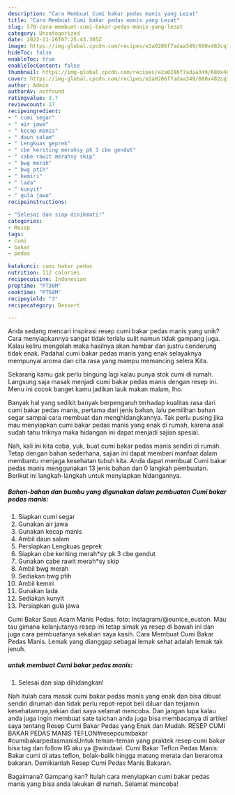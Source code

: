 ```yaml
---
description: "Cara Membuat Cumi bakar pedas manis yang Lezat"
title: "Cara Membuat Cumi bakar pedas manis yang Lezat"
slug: 570-cara-membuat-cumi-bakar-pedas-manis-yang-lezat
category: Uncategorized
date: 2022-11-26T07:25:43.365Z
image: https://img-global.cpcdn.com/recipes/e2a0286f7adaa349/680x482cq70/cumi-bakar-pedas-manis-foto-resep-utama.jpg
hideToc: false
enableToc: true
enableTocContent: false
thumbnail: https://img-global.cpcdn.com/recipes/e2a0286f7adaa349/680x482cq70/cumi-bakar-pedas-manis-foto-resep-utama.jpg
cover: https://img-global.cpcdn.com/recipes/e2a0286f7adaa349/680x482cq70/cumi-bakar-pedas-manis-foto-resep-utama.jpg
author: Admin
authorAv: notfound
ratingvalue: 3.7
reviewcount: 17
recipeingredient:
- " cumi segar"
- " air jawa"
- " kecap manis"
- " daun salam"
- " Lengkuas geprek"
- " cbe keriting merahsy pk 3 cbe gendut"
- " cabe rawit merahsy skip"
- " bwg merah"
- " bwg ptih"
- " kemiri"
- " lada"
- " kunyit"
- " gula jawa"
recipeinstructions:

- "Selesai dan siap dinikmati!"
categories:
- Resep
tags:
- cumi
- bakar
- pedas

katakunci: cumi bakar pedas 
nutrition: 112 calories
recipecuisine: Indonesian
preptime: "PT36M"
cooktime: "PT58M"
recipeyield: "3"
recipecategory: Dessert

---
```





Anda sedang mencari inspirasi resep cumi bakar pedas manis yang unik? Cara menyiapkannya sangat tidak terlalu sulit namun tidak gampang juga. Kalau keliru mengolah maka hasilnya akan hambar dan justru cenderung tidak enak. Padahal cumi bakar pedas manis yang enak selayaknya mempunyai aroma dan cita rasa yang mampu memancing selera Kita.





Sekarang kamu gak perlu bingung lagi kalau punya stok cumi di rumah. Langsung saja masak menjadi cumi bakar pedas manis dengan resep ini. Menu ini cocok banget kamu jadikan lauk makan malam, lho.

Banyak hal yang sedikit banyak berpengaruh terhadap kualitas rasa dari cumi bakar pedas manis, pertama dari jenis bahan, lalu pemilihan bahan segar sampai cara membuat dan menghidangkannya. Tak perlu pusing jika mau menyiapkan cumi bakar pedas manis yang enak di rumah, karena asal sudah tahu triknya maka hidangan ini dapat menjadi sajian spesial.






Nah, kali ini kita coba, yuk, buat cumi bakar pedas manis sendiri di rumah. Tetap dengan bahan sederhana, sajian ini dapat memberi manfaat dalam membantu menjaga kesehatan tubuh kita. Anda dapat membuat Cumi bakar pedas manis menggunakan 13 jenis bahan dan 0 langkah pembuatan. Berikut ini langkah-langkah untuk menyiapkan hidangannya.

<!--inarticleads1-->

##### Bahan-bahan dan bumbu yang digunakan dalam pembuatan Cumi bakar pedas manis:

1. Siapkan  cumi segar
1. Gunakan  air jawa
1. Gunakan  kecap manis
1. Ambil  daun salam
1. Persiapkan  Lengkuas geprek
1. Siapkan  cbe keriting merah*sy pk 3 cbe gendut
1. Gunakan  cabe rawit merah*sy skip
1. Ambil  bwg merah
1. Sediakan  bwg ptih
1. Ambil  kemiri
1. Gunakan  lada
1. Sediakan  kunyit
1. Persiapkan  gula jawa


Cumi Bakar Saus Asam Manis Pedas. foto: Instagram/@eunice_euston. Mau tau gimana kelanjutanya resep ini tetap simak ya resep di bawah ini dan juga cara pembuatanya sekalian saya kasih. Cara Membuat Cumi Bakar Pedas Manis. Lemak yang dianggap sebagai lemak sehat adalah lemak tak jenuh. 

<!--inarticleads2-->

#####  untuk membuat Cumi bakar pedas manis:


1. Selesai dan siap dihidangkan!

Nah itulah cara masak cumi bakar pedas manis yang enak dan bisa dibuat sendiri dirumah dan tidak perlu repot-repot beli diluar dan terjamin kesehatannya,sekian dari saya selamat mencoba. Dan jangan lupa kalau anda juga ingin membuat sate taichan anda juga bisa membacanya di artikel saya tentang Resep Cumi Bakar Pedas yang Enak dan Mudah. RESEP CUMI BAKAR PEDAS MANIS TEFLON#resepcumibakar #cumibakarpedasmanisUntuk teman-teman yang praktek resep cumi bakar bisa tag dan follow IG aku ya @windawi. Cumi Bakar Teflon Pedas Manis: Bakar cumi di atas teflon, bolak-balik hingga matang merata dan beraroma bakaran. Demikianlah Resep Cumi Pedas Manis Bakaran. 

Bagaimana? Gampang kan? Itulah cara menyiapkan cumi bakar pedas manis yang bisa anda lakukan di rumah. Selamat mencoba!
